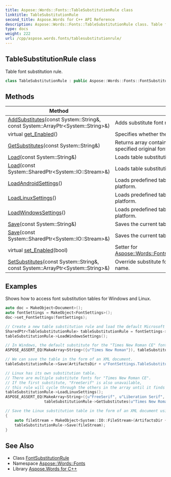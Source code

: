 ```yaml
---
title: Aspose::Words::Fonts::TableSubstitutionRule class
linktitle: TableSubstitutionRule
second_title: Aspose.Words for C++ API Reference
description: Aspose::Words::Fonts::TableSubstitutionRule class. Table font substitution rule in C++.
type: docs
weight: 222
url: /cpp/aspose.words.fonts/tablesubstitutionrule/
---
```

## TableSubstitutionRule class


Table font substitution rule.

```cpp
class TableSubstitutionRule : public Aspose::Words::Fonts::FontSubstitutionRule
```

## Methods

| Method | Description |
| --- | --- |
| [AddSubstitutes](./addsubstitutes/)(const System::String\&, const System::ArrayPtr\<System::String\>\&) | Adds substitute font names for given original font name. |
| virtual [get_Enabled](../fontsubstitutionrule/get_enabled/)() | Specifies whether the rule is enabled or not. |
| [GetSubstitutes](./getsubstitutes/)(const System::String\&) | Returns array containing substitute font names for the specified original font name. |
| [Load](./load/)(const System::String\&) | Loads table substitution settings from XML file. |
| [Load](./load/)(const System::SharedPtr\<System::IO::Stream\>\&) | Loads table substitution settings from XML stream. |
| [LoadAndroidSettings](./loadandroidsettings/)() | Loads predefined table substitution settings for Linux platform. |
| [LoadLinuxSettings](./loadlinuxsettings/)() | Loads predefined table substitution settings for Linux platform. |
| [LoadWindowsSettings](./loadwindowssettings/)() | Loads predefined table substitution settings for Windows platform. |
| [Save](./save/)(const System::String\&) | Saves the current table substitution settings to file. |
| [Save](./save/)(const System::SharedPtr\<System::IO::Stream\>\&) | Saves the current table substitution settings to stream. |
| virtual [set_Enabled](../fontsubstitutionrule/set_enabled/)(bool) | Setter for [Aspose::Words::Fonts::FontSubstitutionRule::get_Enabled](../fontsubstitutionrule/get_enabled/). |
| [SetSubstitutes](./setsubstitutes/)(const System::String\&, const System::ArrayPtr\<System::String\>\&) | Override substitute font names for given original font name. |

## Examples



Shows how to access font substitution tables for Windows and Linux. 
```cpp
auto doc = MakeObject<Document>();
auto fontSettings = MakeObject<FontSettings>();
doc->set_FontSettings(fontSettings);

// Create a new table substitution rule and load the default Microsoft Windows font substitution table.
SharedPtr<TableSubstitutionRule> tableSubstitutionRule = fontSettings->get_SubstitutionSettings()->get_TableSubstitution();
tableSubstitutionRule->LoadWindowsSettings();

// In Windows, the default substitute for the "Times New Roman CE" font is "Times New Roman".
ASPOSE_ASSERT_EQ(MakeArray<String>({u"Times New Roman"}), tableSubstitutionRule->GetSubstitutes(u"Times New Roman CE")->LINQ_ToArray());

// We can save the table in the form of an XML document.
tableSubstitutionRule->Save(ArtifactsDir + u"FontSettings.TableSubstitutionRule.Windows.xml");

// Linux has its own substitution table.
// There are multiple substitute fonts for "Times New Roman CE".
// If the first substitute, "FreeSerif" is also unavailable,
// this rule will cycle through the others in the array until it finds an available one.
tableSubstitutionRule->LoadLinuxSettings();
ASPOSE_ASSERT_EQ(MakeArray<String>({u"FreeSerif", u"Liberation Serif", u"DejaVu Serif"}),
                 tableSubstitutionRule->GetSubstitutes(u"Times New Roman CE")->LINQ_ToArray());

// Save the Linux substitution table in the form of an XML document using a stream.
{
    auto fileStream = MakeObject<System::IO::FileStream>(ArtifactsDir + u"FontSettings.TableSubstitutionRule.Linux.xml", System::IO::FileMode::Create);
    tableSubstitutionRule->Save(fileStream);
}
```

## See Also

* Class [FontSubstitutionRule](../fontsubstitutionrule/)
* Namespace [Aspose::Words::Fonts](../)
* Library [Aspose.Words for C++](../../)
